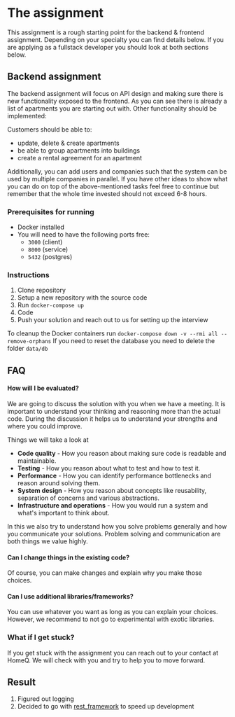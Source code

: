 # The assignment

This assignment is a rough starting point for the backend & frontend
assignment. Depending on your specialty you can find details below.
If you are applying as a fullstack developer you should look at both
sections below.

## Backend assignment

The backend assignment will focus on API design and making sure there
is new functionality exposed to the frontend. As you can see there
is already a list of apartments you are starting out with. Other 
functionality should be implemented:

Customers should be able to:

- update, delete & create apartments
- be able to group apartments into buildings
- create a rental agreement for an apartment

Additionally, you can add users and companies such that the system 
can be used by multiple companies in parallel. If you have other 
ideas to show what you can do on top of the above-mentioned tasks 
feel free to continue but remember that the whole time invested 
should not exceed 6-8 hours. 

### Prerequisites for running

- Docker installed
- You will need to have the following ports free:
  - `3000` (client)
  - `8000` (service)
  - `5432` (postgres)

### Instructions
1. Clone repository
2. Setup a new repository with the source code
3. Run `docker-compose up`
4. Code
5. Push your solution and reach out to us for setting up the interview

To cleanup the Docker containers run `docker-compose down -v --rmi all --remove-orphans`
If you need to reset the database you need to delete the folder `data/db`
## FAQ
#### How will I be evaluated?
We are going to discuss the solution with you when we have a meeting. It is important to understand your
thinking and reasoning more than the actual code. During the discussion it helps us to understand your strengths 
and where you could improve.

Things we will take a look at
- **Code quality** - How you reason about making sure code is readable and maintainable.
- **Testing** - How you reason about what to test and how to test it.
- **Performance** - How you can identify performance bottlenecks and reason around solving them.
- **System design** - How you reason about concepts like reusability, separation of concerns and various abstractions.
- **Infrastructure and operations** - How you would run a system and what's important to think about.

In this we also try to understand how you solve problems generally and how you communicate your solutions. 
Problem solving and communication are both things we value highly.

#### Can I change things in the existing code?
Of course, you can make changes and explain why you make those choices. 

#### Can I use additional libraries/frameworks?
You can use whatever you want as long as you can explain your choices.
However, we recommend to not go to experimental with exotic libraries.

### What if I get stuck?
If you get stuck with the assignment you can reach out to your contact at HomeQ.
We will check with you and try to help you to move forward.  

## Result

1. Figured out logging
2. Decided to go with [rest_framework](https://www.django-rest-framework.org) to speed up development
